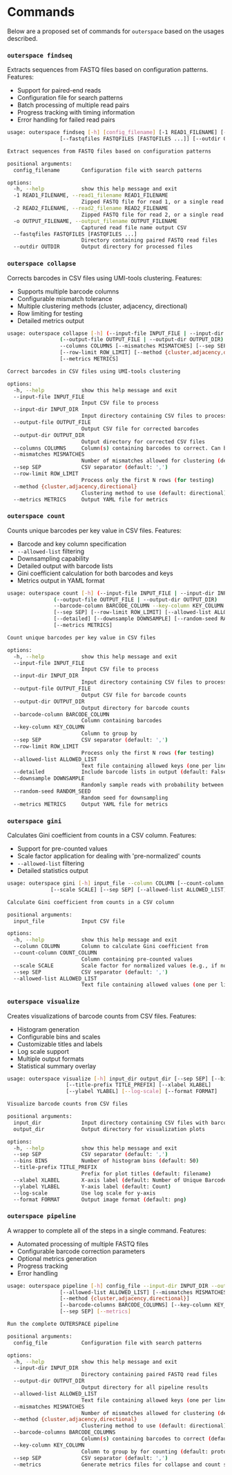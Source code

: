 # Commands

Below are a proposed set of commands for `outerspace` based on the usages described.

### `outerspace findseq`
Extracts sequences from FASTQ files based on configuration patterns. Features:
- Support for paired-end reads
- Configuration file for search patterns
- Batch processing of multiple read pairs
- Progress tracking with timing information
- Error handling for failed read pairs

```bash
usage: outerspace findseq [-h] [config_filename] [-1 READ1_FILENAME] [-2 READ2_FILENAME] [-o OUTPUT_FILENAME]
                 [--fastqfiles FASTQFILES [FASTQFILES ...]] [--outdir OUTDIR]

Extract sequences from FASTQ files based on configuration patterns

positional arguments:
  config_filename       Configuration file with search patterns

options:
  -h, --help            show this help message and exit
  -1 READ1_FILENAME, --read1_filename READ1_FILENAME
                        Zipped FASTQ file for read 1, or a single read
  -2 READ2_FILENAME, --read2_filename READ2_FILENAME
                        Zipped FASTQ file for read 2, or a single read
  -o OUTPUT_FILENAME, --output_filename OUTPUT_FILENAME
                        Captured read file name output CSV
  --fastqfiles FASTQFILES [FASTQFILES ...]
                        Directory containing paired FASTQ read files
  --outdir OUTDIR       Output directory for processed files
```

### `outerspace collapse`
Corrects barcodes in CSV files using UMI-tools clustering. Features:
- Supports multiple barcode columns
- Configurable mismatch tolerance
- Multiple clustering methods (cluster, adjacency, directional)
- Row limiting for testing
- Detailed metrics output

```bash
usage: outerspace collapse [-h] (--input-file INPUT_FILE | --input-dir INPUT_DIR)
                 (--output-file OUTPUT_FILE | --output-dir OUTPUT_DIR)
                 --columns COLUMNS [--mismatches MISMATCHES] [--sep SEP]
                 [--row-limit ROW_LIMIT] [--method {cluster,adjacency,directional}]
                 [--metrics METRICS]

Correct barcodes in CSV files using UMI-tools clustering

options:
  -h, --help            show this help message and exit
  --input-file INPUT_FILE
                        Input CSV file to process
  --input-dir INPUT_DIR
                        Input directory containing CSV files to process
  --output-file OUTPUT_FILE
                        Output CSV file for corrected barcodes
  --output-dir OUTPUT_DIR
                        Output directory for corrected CSV files
  --columns COLUMNS     Column(s) containing barcodes to correct. Can be a single column or comma-separated list
  --mismatches MISMATCHES
                        Number of mismatches allowed for clustering (default: 2)
  --sep SEP             CSV separator (default: ',')
  --row-limit ROW_LIMIT
                        Process only the first N rows (for testing)
  --method {cluster,adjacency,directional}
                        Clustering method to use (default: directional)
  --metrics METRICS     Output YAML file for metrics
```

### `outerspace count`
Counts unique barcodes per key value in CSV files. Features:
- Barcode and key column specification
- `--allowed-list` filtering
- Downsampling capability
- Detailed output with barcode lists
- Gini coefficient calculation for both barcodes and keys
- Metrics output in YAML format

```bash
usage: outerspace count [-h] (--input-file INPUT_FILE | --input-dir INPUT_DIR)
               (--output-file OUTPUT_FILE | --output-dir OUTPUT_DIR)
               --barcode-column BARCODE_COLUMN --key-column KEY_COLUMN
               [--sep SEP] [--row-limit ROW_LIMIT] [--allowed-list ALLOWED_LIST]
               [--detailed] [--downsample DOWNSAMPLE] [--random-seed RANDOM_SEED]
               [--metrics METRICS]

Count unique barcodes per key value in CSV files

options:
  -h, --help            show this help message and exit
  --input-file INPUT_FILE
                        Input CSV file to process
  --input-dir INPUT_DIR
                        Input directory containing CSV files to process
  --output-file OUTPUT_FILE
                        Output CSV file for barcode counts
  --output-dir OUTPUT_DIR
                        Output directory for barcode counts
  --barcode-column BARCODE_COLUMN
                        Column containing barcodes
  --key-column KEY_COLUMN
                        Column to group by
  --sep SEP             CSV separator (default: ',')
  --row-limit ROW_LIMIT
                        Process only the first N rows (for testing)
  --allowed-list ALLOWED_LIST
                        Text file containing allowed keys (one per line)
  --detailed            Include barcode lists in output (default: False)
  --downsample DOWNSAMPLE
                        Randomly sample reads with probability between 0 and 1
  --random-seed RANDOM_SEED
                        Random seed for downsampling
  --metrics METRICS     Output YAML file for metrics
```

### `outerspace gini`
Calculates Gini coefficient from counts in a CSV column. Features:
- Support for pre-counted values
- Scale factor application for dealing with 'pre-normalized' counts
- `--allowed-list` filtering
- Detailed statistics output

```bash
usage: outerspace gini [-h] input_file --column COLUMN [--count-column COUNT_COLUMN]
              [--scale SCALE] [--sep SEP] [--allowed-list ALLOWED_LIST]

Calculate Gini coefficient from counts in a CSV column

positional arguments:
  input_file            Input CSV file

options:
  -h, --help            show this help message and exit
  --column COLUMN       Column to calculate Gini coefficient from
  --count-column COUNT_COLUMN
                        Column containing pre-counted values
  --scale SCALE         Scale factor for normalized values (e.g., if normalized to mean=1)
  --sep SEP             CSV separator (default: ',')
  --allowed-list ALLOWED_LIST
                        Text file containing allowed values (one per line)
```

### `outerspace visualize`
Creates visualizations of barcode counts from CSV files. Features:
- Histogram generation
- Configurable bins and scales
- Customizable titles and labels
- Log scale support
- Multiple output formats
- Statistical summary overlay

```bash
usage: outerspace visualize [-h] input_dir output_dir [--sep SEP] [--bins BINS]
                   [--title-prefix TITLE_PREFIX] [--xlabel XLABEL]
                   [--ylabel YLABEL] [--log-scale] [--format FORMAT]

Visualize barcode counts from CSV files

positional arguments:
  input_dir             Input directory containing CSV files with barcode counts
  output_dir            Output directory for visualization plots

options:
  -h, --help            show this help message and exit
  --sep SEP             CSV separator (default: ',')
  --bins BINS           Number of histogram bins (default: 50)
  --title-prefix TITLE_PREFIX
                        Prefix for plot titles (default: filename)
  --xlabel XLABEL       X-axis label (default: Number of Unique Barcodes)
  --ylabel YLABEL       Y-axis label (default: Count)
  --log-scale           Use log scale for y-axis
  --format FORMAT       Output image format (default: png)
```

### `outerspace pipeline`
A wrapper to complete all of the steps in a single command. Features:
- Automated processing of multiple FASTQ files
- Configurable barcode correction parameters
- Optional metrics generation
- Progress tracking
- Error handling

```bash
usage: outerspace pipeline [-h] config_file --input-dir INPUT_DIR --output-dir OUTPUT_DIR
                 [--allowed-list ALLOWED_LIST] [--mismatches MISMATCHES]
                 [--method {cluster,adjacency,directional}]
                 [--barcode-columns BARCODE_COLUMNS] [--key-column KEY_COLUMN]
                 [--sep SEP] [--metrics]

Run the complete OUTERSPACE pipeline

positional arguments:
  config_file           Configuration file with search patterns

options:
  -h, --help            show this help message and exit
  --input-dir INPUT_DIR
                        Directory containing paired FASTQ read files
  --output-dir OUTPUT_DIR
                        Output directory for all pipeline results
  --allowed-list ALLOWED_LIST
                        Text file containing allowed keys (one per line)
  --mismatches MISMATCHES
                        Number of mismatches allowed for clustering (default: 2)
  --method {cluster,adjacency,directional}
                        Clustering method to use (default: directional)
  --barcode-columns BARCODE_COLUMNS
                        Column(s) containing barcodes to correct (default: UMI_5prime,UMI_3prime)
  --key-column KEY_COLUMN
                        Column to group by for counting (default: protospacer)
  --sep SEP             CSV separator (default: ',')
  --metrics             Generate metrics files for collapse and count steps
```
